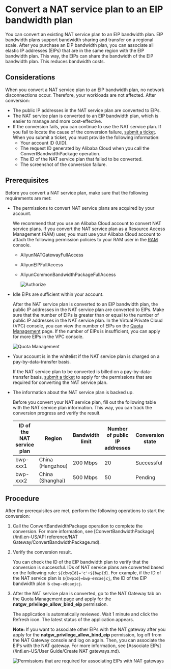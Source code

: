 # Convert a NAT service plan to an EIP bandwidth plan

You can convert an existing NAT service plan to an EIP bandwidth plan. EIP bandwidth plans support bandwidth sharing and transfer on a regional scale. After you purchase an EIP bandwidth plan, you can associate all elastic IP addresses \(EIPs\) that are in the same region with the EIP bandwidth plan. This way, the EIPs can share the bandwidth of the EIP bandwidth plan. This reduces bandwidth costs.

## Considerations

When you convert a NAT service plan to an EIP bandwidth plan, no network disconnections occur. Therefore, your workloads are not affected. After conversion:

-   The public IP addresses in the NAT service plan are converted to EIPs.
-   The NAT service plan is converted to an EIP bandwidth plan, which is easier to manage and more cost-effective.
-   If the conversion fails, you can continue to use the NAT service plan. If you fail to locate the cause of the conversion failure, [submit a ticket](https://workorder-intl.console.aliyun.com/#/ticket/createIndex). When you submit a ticket, you must provide the following information:
    -   Your account ID \(UID\).
    -   The request ID generated by Alibaba Cloud when you call the ConvertBandwidthPackage operation.
    -   The ID of the NAT service plan that failed to be converted.
    -   The screenshot of the conversion failure.

## Prerequisites

Before you convert a NAT service plan, make sure that the following requirements are met:

-   The permissions to convert NAT service plans are acquired by your account.

    We recommend that you use an Alibaba Cloud account to convert NAT service plans. If you convert the NAT service plan as a Resource Access Management \(RAM\) user, you must use your Alibaba Cloud account to attach the following permission policies to your RAM user in the [RAM](https://ram.console.aliyun.com/users) console.

    -   AliyunNATGatewayFullAccess
    -   AliyunEIPFullAccess
    -   AliyunCommonBandwidthPackageFullAccess

        ![Authorize](https://static-aliyun-doc.oss-accelerate.aliyuncs.com/assets/img/en-US/7896359851/p96384.png)

-   Idle EIPs are sufficient within your account.

    After the NAT service plan is converted to an EIP bandwidth plan, the public IP addresses in the NAT service plan are converted to EIPs. Make sure that the number of EIPs is greater than or equal to the number of public IP addresses in the NAT service plan. In the Virtual Private Cloud \(VPC\) console, you can view the number of EIPs on the [Quota Management](https://vpc.console.aliyun.com/quota) page. If the number of EIPs is insufficient, you can apply for more EIPs in the VPC console.

    ![Quota Management](https://static-aliyun-doc.oss-accelerate.aliyuncs.com/assets/img/en-US/7896359851/p96382.png)

-   Your account is in the whitelist if the NAT service plan is charged on a pay-by-data-transfer basis.

    If the NAT service plan to be converted is billed on a pay-by-data-transfer basis, [submit a ticket](https://workorder-intl.console.aliyun.com/#/ticket/createIndex) to apply for the permissions that are required for converting the NAT service plan.

-   The information about the NAT service plan is backed up.

    Before you convert your NAT service plan, fill out the following table with the NAT service plan information. This way, you can track the conversion progress and verify the result.

    |ID of the NAT service plan|Region|Bandwidth limit|Number of public IP addresses|Conversion state|ID of the EIP bandwidth plan|
    |--------------------------|------|---------------|-----------------------------|----------------|----------------------------|
    |bwp-xxx1|China \(Hangzhou\)|200 Mbps|20|Successful|cbwp-xxx1|
    |bwp-xxx2|China \(Shanghai\)|500 Mbps|50|Pending|N/A|


## Procedure

After the prerequisites are met, perform the following operations to start the conversion:

1.  Call the ConvertBandwidthPackage operation to complete the conversion. For more information, see [ConvertBandwidthPackage](/intl.en-US/API reference/NAT Gateway/ConvertBandwidthPackage.md).

2.  Verify the conversion result.

    You can check the ID of the EIP bandwidth plan to verify that the conversion is successful. IDs of NAT service plans are converted based on the following rule: `${cbwpId}='c'+${bwpId}`. For example, if the ID of the NAT service plan is `${bwpId}=bwp-e8caejcj`, the ID of the EIP bandwidth plan is `cbwp-e8caejcj`.

3.  After the NAT service plan is converted, go to the NAT Gateway tab on the Quota Management page and apply for the **natgw\_privilege\_allow\_bind\_eip** permission.

    The application is automatically reviewed. Wait 1 minute and click the Refresh icon. The latest status of the application appears.

    **Note:** If you want to associate other EIPs with the NAT gateway after you apply for the **natgw\_privilege\_allow\_bind\_eip** permission, log off from the NAT Gateway console and log on again. Then, you can associate the EIPs with the NAT gateway. For more information, see [Associate EIPs](/intl.en-US/User Guide/Create NAT gateways.md).

    ![Permissions that are required for associating EIPs with NAT gateways](https://static-aliyun-doc.oss-accelerate.aliyuncs.com/assets/img/en-US/7896359851/p96400.png)


